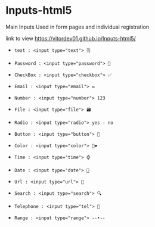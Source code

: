 # Inputs-html5
Main Inputs Used in form pages and individual registration

 link to view  https://vitordev01.github.io/Inputs-html5/

- `text : <input type="text"> 🗒️`

- `Password : <input type="password"> 🔐`

- `CheckBox : <input type="checkbox"> ✅`

- `Email : <input type="email"> ✉️`

- `Number : <input type="number"> 123`

- `File : <input type="file"> 🗃️`

- `Radio : <input type="radio"> yes - no`

- `Button : <input type="button"> 🔘`

- `Color : <input type="color"> 💜❤️`

- `Time : <input type="time"> ⌚`

- `Date : <input type="date"> 📅`

- `Url : <input type="url"> 🔗`

- `Search : <input type="search"> 🔍`

- `Telephone : <input type="tel"> 📱`

- `Range : <input type="range"> --•--`
